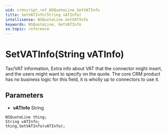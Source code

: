 ```yaml
---
uid: crmscript_ref_NSQuoteLine_SetVATInfo
title: SetVATInfo(String vATInfo)
intellisense: NSQuoteLine.SetVATInfo
keywords: NSQuoteLine, GetVATInfo
so.topic: reference
---
```


# SetVATInfo(String vATInfo)

Tax/VAT information, Extra info about VAT that the connector might insert, and the users might want to specify on the quote. The core CRM product has no business logic for this field, it is wholly up to connectors to use it.

## Parameters

* **vATInfo** String

```crmscript
NSQuoteLine thing;
String vATInfo;
thing.SetVATInfo(vATInfo);
```

